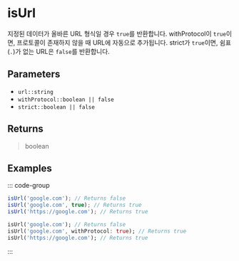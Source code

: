 # isUrl <Lang dart js />

지정된 데이터가 올바른 URL 형식일 경우 `true`를 반환합니다. withProtocol이 `true`이면, 프로토콜이 존재하지 않을 때 URL에 자동으로 추가됩니다. strict가 `true`이면, 쉼표(`.`)가 없는 URL은 `false`를 반환합니다.

## Parameters

- `url::string`
- `withProtocol::boolean || false` <DartNamed />
- `strict::boolean || false` <DartNamed />

## Returns

> boolean

## Examples

::: code-group

```javascript [JavaScript]
isUrl('google.com'); // Returns false
isUrl('google.com', true); // Returns true
isUrl('https://google.com'); // Returns true
```

```dart [Dart]
isUrl('google.com'); // Returns false
isUrl('google.com', withProtocol: true); // Returns true
isUrl('https://google.com'); // Returns true
```

:::
